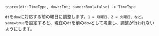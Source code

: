 ```
toprev(dt::TimeType, dow::Int; same::Bool=false) -> TimeType
```

`dt`を`dow`に対応する前の曜日に調整します。`1 = 月曜日、2 = 火曜日、など`。`same=true`を設定すると、現在の`dt`を前の`dow`として考慮し、調整が行われないようにします。
